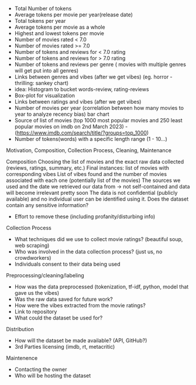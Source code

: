 - Total Number of tokens
- Average tokens per movie per year(release date)
- Total tokens per year
- Average tokens per movie as a whole
- Highest and lowest tokens per movie
- Number of movies rated < 7.0
- Number of movies rated >= 7.0
- Number of tokens and reviews for < 7.0 rating
- Number of tokens and reviews for > 7.0 rating
- Number of tokens and reviews per genre ( movies with multiple genres will get put into  all genres)
- Links between genres and vibes (after we get vibes) (eg. horror - thrilling: sankey chart)
- idea: Histogram to bucket words-review, rating-reviews
- Box-plot for visualization
- Links between ratings and vibes (after we get vibes)
- Number of movies per year (correlation between how many movies to year to analyze recency bias) bar chart
- Source of list of movies (top 1000 most popular movies and 250 least popular movies on imdb on 2nd March 2023) - (https://www.imdb.com/search/title/?groups=top_1000)
- Number of tokens(words) with a specific length range (1 - 10…)




Motivation, Composition, Collection Process, Cleaning, Maintenance

Composition
Choosing the list of movies and the exact raw data collected (reviews, ratings, summary, etc.)
Final instances: list of movies with corresponding vibes
List of vibes found and the number of movies associated with each one (potentially list of the movies)
The sources we used and the date we retrieved our data from → not self-contained and data will become irrelevant pretty soon
The data is not confidential (publicly available) and no individual user can be identified using it.
Does the dataset contain any sensitive information?
- Effort to remove these (including profanity/disturbing info)

Collection Process
- What techniques did we use to collect movie ratings? (beautiful soup, web scraping)
- Who was involved in the data collection process? (just us, no crowdworkers)
- Individuals consent to their data being used

Preprocessing/cleaning/labeling
- How was the data preprocessed (tokenization, tf-idf, python, model that gave us the vibes)
- Was the raw data saved for future work?
- How were the vibes extracted from the movie ratings?
- Link to repository
- What could the dataset be used for?

Distribution
- How will the dataset be made available? (API, GitHub?)
- 3rd Parties licensing (imdb, rt, metacritic)

Maintenence
- Contacting the owner
- Who will be hosting the dataset
